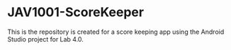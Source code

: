 # JAV1001-ScoreKeeper
This is the repository is created for a score keeping app using the Android Studio project for Lab 4.0.
